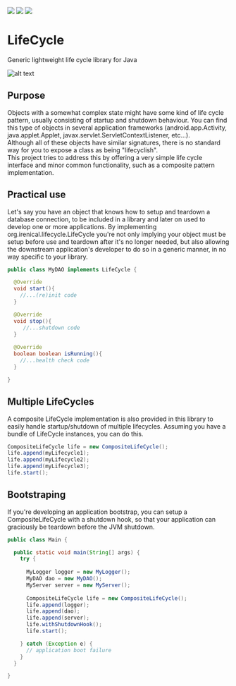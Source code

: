 [![][maven img]][maven]
[![][travis img]][travis]
[![][codecov img]][codecov]

# LifeCycle
Generic lightweight life cycle library for Java

![alt text][ouroboros]  

## Purpose
Objects with a somewhat complex state might have some kind of life cycle pattern, usually consisting of startup and shutdown behaviour. You can find this type of objects in several application frameworks (android.app.Activity, java.applet.Applet, javax.servlet.ServletContextListener, etc...).  
Although all of these objects have similar signatures, there is no standard way for you to expose a class as being "lifecyclish".  
This project tries to address this by offering a very simple life cycle interface and minor common functionality, such as a composite pattern implementation.

## Practical use
Let's say you have an object that knows how to setup and teardown a database connection, to be included in a library and later on used to develop one or more applications. By implementing org.irenical.lifecycle.LifeCycle you're not only implying your object must be setup before use and teardown after it's no longer needed, but also allowing the downstream application's developer to do so in a generic manner, in no way specific to your library.

```java
public class MyDAO implements LifeCycle {

  @Override
  void start(){
    //...(re)init code
  }

  @Override
  void stop(){
     //...shutdown code
  }
  
  @Override
  boolean boolean isRunning(){
    //...health check code
  }

}
```

## Multiple LifeCycles
A composite LifeCycle implementation is also provided in this library to easily handle startup/shutdown of multiple lifecycles. Assuming you have a bundle of LifeCycle instances, you can do this.
```java
CompositeLifeCycle life = new CompositeLifeCycle();
life.append(myLifecycle1);
life.append(myLifecycle2);
life.append(myLifecycle3);
life.start();
```

## Bootstraping
If you're developing an application bootstrap, you can setup a CompositeLifeCycle with a shutdown hook, so that your application can graciously be teardown before the JVM shutdown.
```java
public class Main {

  public static void main(String[] args) {
    try {
      
      MyLogger logger = new MyLogger();
      MyDAO dao = new MyDAO();
      MyServer server = new MyServer();
      
      CompositeLifeCycle life = new CompositeLifeCycle();
      life.append(logger);
      life.append(dao);
      life.append(server);
      life.withShutdownHook();
      life.start();

    } catch (Exception e) {
      // application boot failure
    }
  }

}

```

[ouroboros]:https://www.irenical.org/lifecycle/ouroboros.png "The Ouroboros, because cycles"

[maven]:http://search.maven.org/#search|gav|1|g:"org.irenical.lifecycle"%20AND%20a:"lifecycle"
[maven img]:https://maven-badges.herokuapp.com/maven-central/org.irenical.lifecycle/lifecycle/badge.svg

[travis]:https://travis-ci.org/irenical/lifecycle
[travis img]:https://travis-ci.org/irenical/lifecycle.svg?branch=master

[codecov]:https://codecov.io/gh/irenical/lifecycle
[codecov img]:https://codecov.io/gh/irenical/lifecycle/branch/master/graph/badge.svg
